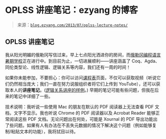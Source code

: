 <!--yml

category: 未分类

date: 2024-07-01 18:17:18

-->

# OPLSS 讲座笔记：ezyang 的博客

> 来源：[`blog.ezyang.com/2013/07/oplss-lecture-notes/`](http://blog.ezyang.com/2013/07/oplss-lecture-notes/)

## OPLSS 讲座笔记

我从阳光明媚的俄勒冈写信过来，早上七点阳光洒进你的房间，而[俄勒冈编程语言暑期学校](http://www.cs.uoregon.edu/research/summerschool/summer13/index.html)正在进行中。到目前为止，一切进展顺利——讲座涵盖了 Coq、Agda、同伦类型论、线性逻辑、逻辑关系等内容，我们还有一周的时间！

如果你未能参加，不要担心：你可以访问[课程表](http://www.cs.uoregon.edu/research/summerschool/summer13/curriculum.html)页面，不仅可以获取视频（听说它们仍然相当庞大；我们一直在努力说服组织者将它们上传到 YouTube），还可以获取本人的**讲座笔记**。([逻辑关系讲座的样例](http://www.cs.uoregon.edu/research/summerschool/summer13/lectures/ahmed-1.pdf)。) 早期的笔记可能有些问题，但我在后来的笔记中详细了一些。

技术说明：我听说一些使用 Mac 的朋友在默认的 PDF 阅读器上无法查看 PDF 文档，文字不显示。我也听说 Chrome 的 PDF 阅读器以及 Acrobat Reader 能够正常阅读这些 PDF 文档。无论问题出在何处，可能是 Xournal 的 PDF 导出功能出了些问题。如果有人有办法在不丢失元数据的情况下解决这个问题（例如能够复制/粘贴文本的功能），我将拭目以待。
